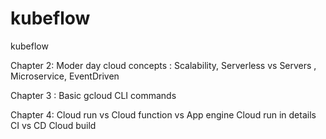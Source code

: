 # kubeflow
kubeflow

Chapter 2:
Moder day cloud concepts : Scalability, Serverless vs Servers , Microservice, EventDriven

Chapter 3 :
Basic gcloud CLI commands

Chapter 4:
Cloud run vs Cloud function vs App engine
Cloud run in details
CI vs CD
Cloud build